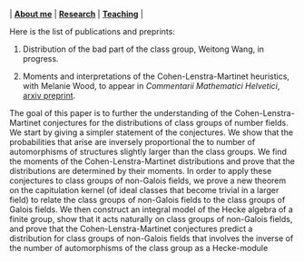 | [**About me**](https://wwang374.github.io) | [**Research**](https://wwang374.github.io/research) | [**Teaching**](https://wwang374.github.io/teaching) |

Here is the list of publications and preprints:

1. Distribution of the bad part of the class group, Weitong Wang, in progress.

2. Moments and interpretations of the Cohen-Lenstra-Martinet heuristics, with Melanie Wood, to appear in *Commentarii Mathematici Helvetici*, [arxiv preprint](https://arxiv.org/abs/1907.11201).

The goal of this paper is to further the understanding of the Cohen-Lenstra-Martinet conjectures for the distributions of class groups of number fields. We start by giving a simpler statement of the conjectures. We show that the probabilities that arise are inversely proportional the to number of automorphisms of structures slightly larger than the class groups. We find the moments of the Cohen-Lenstra-Martinet distributions and prove that the distributions are determined by their moments. In order to apply these conjectures to class groups of non-Galois fields, we prove a new theorem on the capitulation kernel (of ideal classes that become trivial in a larger field) to relate the class groups of non-Galois fields to the class groups of Galois fields. We then construct an integral model of the Hecke algebra of a finite group, show that it acts naturally on class groups of non-Galois fields, and prove that the Cohen-Lenstra-Martinet conjectures predict a distribution for class groups of non-Galois fields that involves the inverse of the number of automorphisms of the class group as a Hecke-module
